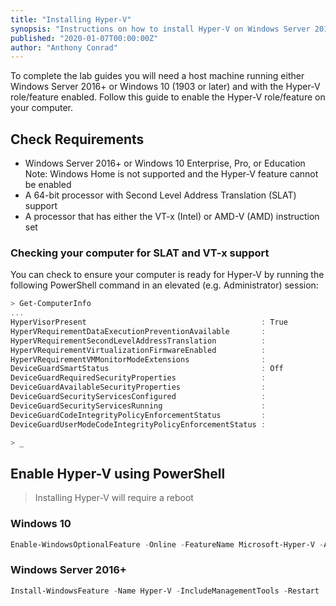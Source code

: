 ```yaml
---
title: "Installing Hyper-V"
synopsis: "Instructions on how to install Hyper-V on Windows Server 2016+ or Windows 10 (1903+)"
published: "2020-01-07T00:00:00Z"
author: "Anthony Conrad"
---
```


To complete the lab guides you will need a host machine running either Windows Server 2016+ or Windows 10 (1903 or later) and with the Hyper-V role/feature enabled. Follow this guide to enable the Hyper-V role/feature on your computer.

## Check Requirements

- Windows Server 2016+ or Windows 10 Enterprise, Pro, or Education<br/>
  Note: Windows Home is not supported and the Hyper-V feature cannot be enabled
- A 64-bit processor with Second Level Address Translation (SLAT) support
- A processor that has either the VT-x (Intel) or AMD-V (AMD) instruction set

### Checking your computer for SLAT and VT-x support

You can check to ensure your computer is ready for Hyper-V by running the following PowerShell command in an elevated (e.g. Administrator) session:

```PowerShell
> Get-ComputerInfo
...
HyperVisorPresent                                       : True
HyperVRequirementDataExecutionPreventionAvailable       :
HyperVRequirementSecondLevelAddressTranslation          :
HyperVRequirementVirtualizationFirmwareEnabled          :
HyperVRequirementVMMonitorModeExtensions                :
DeviceGuardSmartStatus                                  : Off
DeviceGuardRequiredSecurityProperties                   :
DeviceGuardAvailableSecurityProperties                  :
DeviceGuardSecurityServicesConfigured                   :
DeviceGuardSecurityServicesRunning                      :
DeviceGuardCodeIntegrityPolicyEnforcementStatus         :
DeviceGuardUserModeCodeIntegrityPolicyEnforcementStatus :

> _
```

## Enable Hyper-V using PowerShell

> Installing Hyper-V will require a reboot

### Windows 10

```PowerShell
Enable-WindowsOptionalFeature -Online -FeatureName Microsoft-Hyper-V -All
```

### Windows Server 2016+

```PowerShell
Install-WindowsFeature -Name Hyper-V -IncludeManagementTools -Restart
```

